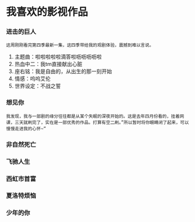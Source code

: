 # 我喜欢的影视作品

### 进击的巨人

    这周刚刚看完第四季最新一集，这四季带给我的观剧体验，震撼到难以言说。

1. 主题曲：啦啦啦啦啦滴答啦呖呖呖呖啦
2. 热血中二：我tm直接献出心脏
3. 座右铭：我是自由的，从出生的那一刻开始
4. 情感：呜呜艾伦
5. 世界设定：不战之誓

### 想见你

    我发现，我与一部剧的缘分往往都是从某个失眠的深夜开始的。这是去年四月份看的，挂着网课，三天就刷完了，实在是一部优秀的作品。打算有空二刷。”所以暂时将你眼睛闭了起来，可以慢慢走进我的心怀~“

### 非自然死亡

### 飞驰人生

### 西虹市首富

### 夏洛特烦恼

### 少年的你

### 

